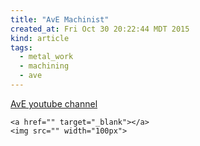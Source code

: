 ```yaml
---
title: "AvE Machinist"
created_at: Fri Oct 30 20:22:44 MDT 2015
kind: article
tags:
  - metal_work
  - machining
  - ave
---
```



<a href="https://www.youtube.com/channel/UChWv6Pn_zP0rI6lgGt3MyfA" target="_blank">AvE youtube channel</a>



~~~~~~~~~~~~~
<a href="" target="_blank"></a>
<img src="" width="100px">
~~~~~~~~~~~~~


